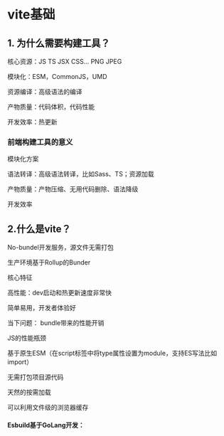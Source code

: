 # vite基础

## 1. 为什么需要构建工具？

核心资源：JS TS JSX CSS... PNG JPEG

模块化：ESM，CommonJS，UMD

资源编译：高级语法的编译

产物质量：代码体积，代码性能

开发效率：热更新

### 前端构建工具的意义

模块化方案

语法转译：高级语法转译，比如Sass、TS；资源加载

产物质量：产物压缩、无用代码删除、语法降级

开发效率

## 2.什么是vite？

No-bundel开发服务，源文件无需打包

生产环境基于Rollup的Bunder



核心特征

高性能：dev启动和热更新速度非常快

简单易用，开发者体验好



当下问题：
bundle带来的性能开销

JS的性能瓶颈



基于原生ESM（在script标签中将type属性设置为module，支持ES写法比如import）

无需打包项目源代码

天然的按需加载

可以利用文件级的浏览器缓存

#### Esbuild基于GoLang开发：



